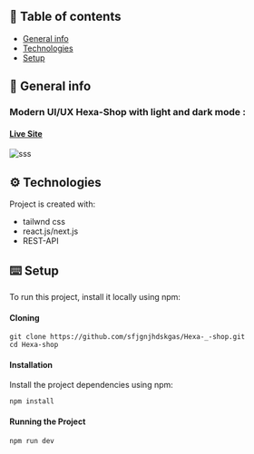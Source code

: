 ## 📜 Table of contents
* [General info](#general-info)
* [Technologies](#technologies)
* [Setup](#setup)

## 📄 General info
### Modern UI/UX Hexa-Shop with light and dark mode :
#### <a href="https://master--hexa-sh0p.netlify.app/" target="_blank"> Live Site </a>
![sss](https://github.com/sfjgnjhdskgas/Hexa-_-shop/assets/149872862/5b69dcf5-b198-4cd7-a9ed-5c8da31a071a)


## ⚙️ Technologies
Project is created with:
* tailwnd css
* react.js/next.js
* REST-API
	
## ⌨️ Setup
To run this project, install it locally using npm:
#### Cloning
```
git clone https://github.com/sfjgnjhdskgas/Hexa-_-shop.git
cd Hexa-shop
```
#### Installation
Install the project dependencies using npm:
```
npm install
```
#### Running the Project
```
npm run dev
```
